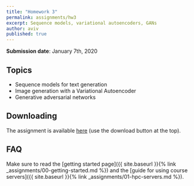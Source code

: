 ```yaml
---
title: "Homework 3"
permalink: assignments/hw3
excerpt: Sequence models, variational autoencoders, GANs
author: aviv
published: true
---
```


**Submission date**: January 7th, 2020

## Topics

- Sequence models for text generation
- Image generation with a Variational Autoencoder
- Generative adversarial networks

## Downloading

The assignment is available
[here](https://technionmail-my.sharepoint.com/:u:/g/personal/avivr_campus_technion_ac_il/EZQXQt1H5dBCkyg0wu6-xigBq9npIOzmEXATIEWxO8sqLQ?e=BVTPbS)
(use the download button at the top).

## FAQ

Make sure to read the [getting started page]({{ site.baseurl }}{% link _assignments/00-getting-started.md %})
and the [guide for using course servers]({{ site.baseurl }}{% link _assignments/01-hpc-servers.md %}).



